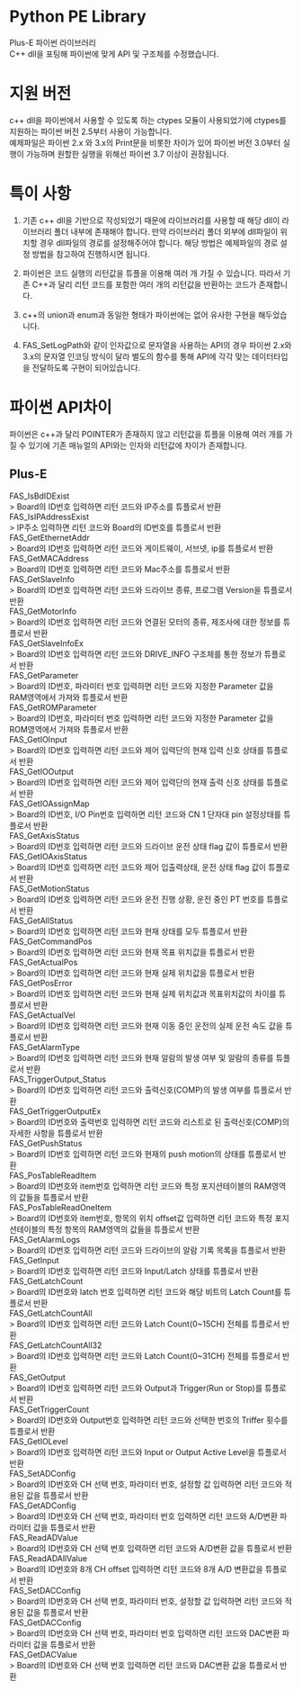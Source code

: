 # Python PE Library

Plus-E 파이썬 라이브러리      
C++ dll을 포팅해 파이썬에 맞게 API 및 구조체를 수정했습니다.

# 지원 버전

c++ dll을 파이썬에서 사용할 수 있도록 하는 ctypes 모듈이 사용되었기에 ctypes를 지원하는 파이썬 버전 2.5부터 사용이 가능합니다.        
예제파일은 파이썬 2.x 와 3.x의 Print문을 비롯한 차이가 있어 파이썬 버전 3.0부터 실행이 가능하며 원할한 실행을 위해선 파이썬 3.7 이상이 권장됩니다.

# 특이 사항

1. 기존 c++ dll을 기반으로 작성되었기 때문에 라이브러리를 사용할 때 해당 dll이 라이브러리 폴더 내부에 존재해야 합니다. 만약 라이브러리 폴더 외부에 dll파일이 위치할 경우 dll파일의 경로를 설정해주어야 합니다. 해당 방법은 예제파일의 경로 설정 방법을 참고하여 진행하시면 됩니다.

2. 파이썬은 코드 실행의 리턴값을 튜플을 이용해 여러 개 가질 수 있습니다. 따라서 기존 C++과 달리 리턴 코드를 포함한 여러 개의 리턴값을 반환하는 코드가 존재합니다. 

3. c++의 union과 enum과 동일한 형태가 파이썬에는 없어 유사한 구현을 해두었습니다.

4. FAS_SetLogPath와 같이 인자값으로 문자열을 사용하는 API의 경우 파이썬 2.x와 3.x의 문자열 인코딩 방식이 달라 별도의 함수를 통해 API에 각각 맞는 데이터타입을 전달하도록 구현이 되어있습니다.


# 파이썬 API차이

파이썬은 c++과 달리 POINTER가 존재하지 않고 리턴값을 튜플을 이용해 여러 개를 가질 수 있기에 기존 매뉴얼의 API와는 인자와 리턴값에 차이가 존재합니다.     


## Plus-E

FAS_IsBdIDExist     
\> Board의 ID번호 입력하면 리턴 코드와 IP주소를 튜플로서 반환        
FAS_IsIPAddressExist        
\> IP주소 입력하면 리턴 코드와 Board의 ID번호를 튜플로서 반환        
FAS_GetEthernetAddr     
\> Board의 ID번호 입력하면 리턴 코드와 게이트웨이, 서브넷, ip를 튜플로서 반환       
FAS_GetMACAddress       
\> Board의 ID번호 입력하면 리턴 코드와 Mac주소를 튜플로서 반환       
FAS_GetSlaveInfo        
\> Board의 ID번호 입력하면 리턴 코드와 드라이브 종류, 프로그램 Version을 튜플로서 반환    
FAS_GetMotorInfo        
\> Board의 ID번호 입력하면 리턴 코드와 연결된 모터의 종류, 제조사에 대한 정보를 튜플로서 반환    
FAS_GetSlaveInfoEx      
\> Board의 ID번호 입력하면 리턴 코드와 DRIVE_INFO 구조체를 통한 정보가 튜플로서 반환     
FAS_GetParameter        
\> Board의 ID번호, 파라미터 번호 입력하면 리턴 코드와 지정한 Parameter 값을 RAM영역에서 가져와 튜플로서 반환     
FAS_GetROMParameter     
\> Board의 ID번호, 파라미터 번호 입력하면 리턴 코드와 지정한 Parameter 값을 ROM영역에서 가져와 튜플로서 반환  
FAS_GetIOInput      
\> Board의 ID번호 입력하면 리턴 코드와 제어 입력단의 현재 입력 신호 상태를 튜플로서 반환        
FAS_GetIOOutput     
\> Board의 ID번호 입력하면 리턴 코드와 제어 입력단의 현재 출력 신호 상태를 튜플로서 반환        
FAS_GetIOAssignMap      
\> Board의 ID번호, I/O Pin번호 입력하면 리턴 코드와 CN 1 단자대 pin 설정상태를 튜플로서 반환        
FAS_GetAxisStatus       
\> Board의 ID번호 입력하면 리턴 코드와 드라이브 운전 상태 flag 값이 튜플로서 반환        
FAS_GetIOAxisStatus     
\> Board의 ID번호 입력하면 리턴 코드와 제어 입출력상태, 운전 상태 flag 값이 튜플로서 반환        
FAS_GetMotionStatus     
\> Board의 ID번호 입력하면 리턴 코드와 운전 진행 상황, 운전 중인 PT 번호를 튜플로서 반환        
FAS_GetAllStatus       
\> Board의 ID번호 입력하면 리턴 코드와 현재 상태를 모두 튜플로서 반환         
FAS_GetCommandPos       
\> Board의 ID번호 입력하면 리턴 코드와 현재 목표 위치값을 튜플로서 반환     
FAS_GetActualPos        
\> Board의 ID번호 입력하면 리턴 코드와 현재 실제 위치값을 튜플로서 반환     
FAS_GetPosError     
\> Board의 ID번호 입력하면 리턴 코드와 현재 실제 위치값과 목표위치값의 차이를 튜플로서 반환     
FAS_GetActualVel        
\> Board의 ID번호 입력하면 리턴 코드와 현재 이동 중인 운전의 실제 운전 속도 값을 튜플로서 반환     
FAS_GetAlarmType        
\> Board의 ID번호 입력하면 리턴 코드와 현재 알람의 발생 여부 및 알람의 종류를 튜플로서 반환     
FAS_TriggerOutput_Status        
\> Board의 ID번호 입력하면 리턴 코드와 출력신호(COMP)의 발생 여부를 튜플로서 반환     
FAS_GetTriggerOutputEx      
\> Board의 ID번호와 출력번호 입력하면 리턴 코드와 리스트로 된 출력신호(COMP)의 자세한 사항을 튜플로서 반환     
FAS_GetPushStatus       
\> Board의 ID번호 입력하면 리턴 코드와 현재의 push motion의 상태를 튜플로서 반환     
FAS_PosTableReadItem        
\> Board의 ID번호와 item번호 입력하면 리턴 코드와 특정 포지션테이블의 RAM영역의 값들을 튜플로서 반환     
FAS_PosTableReadOneItem     
\> Board의 ID번호와 item번호, 항목의 위치 offset값 입력하면 리턴 코드와 특정 포지션테이블의 특정 항목의 RAM영역의 값들을 튜플로서 반환     
FAS_GetAlarmLogs        
\> Board의 ID번호 입력하면 리턴 코드와 드라이브의 알람 기록 목록을 튜플로서 반환     
FAS_GetInput        
\> Board의 ID번호 입력하면 리턴 코드와 Input/Latch 상태를 튜플로서 반환      
FAS_GetLatchCount       
\> Board의 ID번호와 latch 번호 입력하면 리턴 코드와 해당 비트의 Latch Count를 튜플로서 반환      
FAS_GetLatchCountAll        
\> Board의 ID번호 입력하면 리턴 코드와 Latch Count(0\~15CH) 전체를 튜플로서 반환   
FAS_GetLatchCountAll32      
\> Board의 ID번호 입력하면 리턴 코드와 Latch Count(0\~31CH) 전체를 튜플로서 반환   
FAS_GetOutput       
\> Board의 ID번호 입력하면 리턴 코드와 Output과 Trigger(Run or Stop)를 튜플로서 반환     
FAS_GetTriggerCount     
\> Board의 ID번호와 Output번호 입력하면 리턴 코드와 선택한 번호의 Triffer 횟수를 튜플로서 반환       
FAS_GetIOLevel      
\> Board의 ID번호 입력하면 리턴 코드와 Input or Output Active Level을 튜플로서 반환      
FAS_SetADConfig     
\> Board의 ID번호와 CH 선택 번호, 파라미터 번호, 설정할 값 입력하면 리턴 코드와 적용된 값을 튜플로서 반환        
FAS_GetADConfig     
\> Board의 ID번호와 CH 선택 번호, 파라미터 번호 입력하면 리턴 코드와 A/D변환 파라미터 값을 튜플로서 반환        
FAS_ReadADValue     
\> Board의 ID번호와 CH 선택 번호 입력하면 리턴 코드와 A/D변환 값을 튜플로서 반환        
FAS_ReadADAllValue      
\> Board의 ID번호와 8개 CH offset 입력하면 리턴 코드와 8개 A/D 변환값을 튜플로서 반환    
FAS_SetDACConfig        
\> Board의 ID번호와 CH 선택 번호, 파라미터 번호, 설정할 값 입력하면 리턴 코드와 적용된 값을 튜플로서 반환        
FAS_GetDACConfig        
\> Board의 ID번호와 CH 선택 번호, 파라미터 번호 입력하면 리턴 코드와 DAC변환 파라미터 값을 튜플로서 반환        
FAS_GetDACValue     
\> Board의 ID번호와 CH 선택 번호 입력하면 리턴 코드와 DAC변환 값을 튜플로서 반환        
